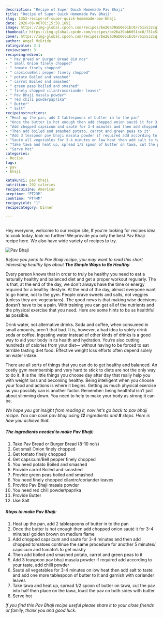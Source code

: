 ```yaml
---
description: "Recipe of Super Quick Homemade Pav Bhaji"
title: "Recipe of Super Quick Homemade Pav Bhaji"
slug: 1352-recipe-of-super-quick-homemade-pav-bhaji
date: 2020-09-06T01:15:58.169Z
image: https://img-global.cpcdn.com/recipes/be26a39ab6051bc0/751x532cq70/pav-bhaji-recipe-main-photo.jpg
thumbnail: https://img-global.cpcdn.com/recipes/be26a39ab6051bc0/751x532cq70/pav-bhaji-recipe-main-photo.jpg
cover: https://img-global.cpcdn.com/recipes/be26a39ab6051bc0/751x532cq70/pav-bhaji-recipe-main-photo.jpg
author: Angel McBride
ratingvalue: 3.1
reviewcount: 3
recipeingredient:
- " Pav Bread or Burger Bread 810 nos"
- " small Onion finely chopped"
- " tomato finely chopped"
- " capsicumBell pepper finely chopped"
- " potato Boiled and smashed"
- " carrot Boiled and smashed"
- " green peas boiled and smashed"
- " finely chopped cilantrocoriander leaves"
- " Pav Bhaji masala powder"
- " red chili powderpaprika"
- " Butter"
- " Salt"
recipeinstructions:
- "Heat up the pan, add 2 tablespoons of butter in to the pan"
- "Once the butter is hot enough then add chopped onion sauté it for 3-4 minutes/ golden brown on medium flame"
- "Add chopped capsicum and sauté for 3-4 minutes and then add chopped tomatoes continue the same procedure for another 5 minutes/ capsicum and tomato’s to get mashy"
- "Then add boiled and smashed potato, carrot and green peas to it"
- "Add 3 teaspoon pav bhaji masala powder if required add according to your taste, add chilli powder"
- "Sauté all vegetables for 3-4 minutes on low heat then add salt to taste and add one more tablespoon of butter to it and garnish with coriander leaves"
- "Take tawa and heat up, spread 1/2 spoon of butter on tawa, cut the pav into half then place on the tawa, toast the pav on both sides with butter"
- "Serve hot"
categories:
- Recipe
tags:
- pav
- bhaji

katakunci: pav bhaji 
nutrition: 292 calories
recipecuisine: American
preptime: "PT23M"
cooktime: "PT44M"
recipeyield: "1"
recipecategory: Dinner

---
```

<br>
Hey everyone, welcome to our recipe site, If you're looking for recipes idea to cook today, look no further! We provide you only the best Pav Bhaji recipe here. We also have wide variety of recipes to try.
<br>


![Pav Bhaji](https://img-global.cpcdn.com/recipes/be26a39ab6051bc0/751x532cq70/pav-bhaji-recipe-main-photo.jpg)

<i>Before you jump to Pav Bhaji recipe, you may want to read this short interesting healthy tips about <strong>The Simple Ways to Be Healthy</strong>.</i>

Every person knows that in order to truly be healthy you need to eat a naturally healthy and balanced diet and get a proper workout regularly. The  is that, at the end of the day, we don't always have the time or energy required for a healthy lifestyle. At the end of the day, almost everyone want to go home, not to the gym. People crave sweets and salts, not veggies (unless they are vegetarians). The good news is that making wise decisions doesn’t have to be a pain. With training you can get all of the nutrients and the physical exercise that you need. Here are some hints to be as healthful as possible.

Drink water, not alternative drinks. Soda and coffee, when consumed in small amounts, aren't that bad. It is, however, a bad idea to solely drink soda or coffee. Ingesting water instead of other kinds of drinks is a good way to aid your body in its health and hydration. You’re also cutting hundreds of calories from your diet— without having to be forced to eat terrible tasting diet food. Effective weight loss efforts often depend solely on water intake.

There are all sorts of things that you can do to get healthy and balanced. An costly gym membership and very hard to stick to diets are not the only way to do it. It is the little things you choose day after day that really help you with weight loss and becoming healthy. Being intelligent when you choose your food and actions is where it begins. Getting as much physical exercise as you possibly can is another factor. Remember: being healthful isn’t just about slimming down. You need to help to make your body as strong it can be. 


<i>We hope you got insight from reading it, now let's go back to pav bhaji recipe. You can cook pav bhaji using <strong>12</strong> ingredients and <strong>8</strong> steps. Here is how you achieve that.
</i>

##### The ingredients needed to make Pav Bhaji:

1. Take  Pav Bread or Burger Bread (8-10 no’s)
1. Get  small Onion finely chopped
1. Get  tomato finely chopped
1. Get  capsicum/Bell pepper finely chopped
1. You need  potato Boiled and smashed
1. Provide  carrot Boiled and smashed
1. Provide  green peas boiled and smashed
1. You need  finely chopped cilantro/coriander leaves
1. Provide  Pav Bhaji masala powder
1. You need  red chili powder/paprika
1. Provide  Butter
1. Use  Salt


##### Steps to make Pav Bhaji:

1. Heat up the pan, add 2 tablespoons of butter in to the pan
1. Once the butter is hot enough then add chopped onion sauté it for 3-4 minutes/ golden brown on medium flame
1. Add chopped capsicum and sauté for 3-4 minutes and then add chopped tomatoes continue the same procedure for another 5 minutes/ capsicum and tomato’s to get mashy
1. Then add boiled and smashed potato, carrot and green peas to it
1. Add 3 teaspoon pav bhaji masala powder if required add according to your taste, add chilli powder
1. Sauté all vegetables for 3-4 minutes on low heat then add salt to taste and add one more tablespoon of butter to it and garnish with coriander leaves
1. Take tawa and heat up, spread 1/2 spoon of butter on tawa, cut the pav into half then place on the tawa, toast the pav on both sides with butter
1. Serve hot


<i>If you find this Pav Bhaji recipe useful please share it to your close friends or family, thank you and good luck.</i>
